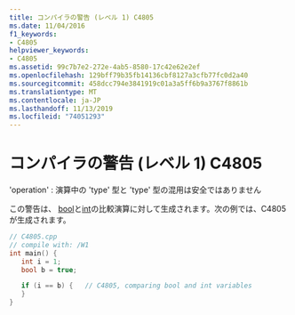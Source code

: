 ```yaml
---
title: コンパイラの警告 (レベル 1) C4805
ms.date: 11/04/2016
f1_keywords:
- C4805
helpviewer_keywords:
- C4805
ms.assetid: 99c7b7e2-272e-4ab5-8580-17c42e62e2ef
ms.openlocfilehash: 129bff79b35fb14136cbf8127a3cfb77fc0d2a40
ms.sourcegitcommit: 458dcc794e3841919c01a3a5ff6b9a3767f8861b
ms.translationtype: MT
ms.contentlocale: ja-JP
ms.lasthandoff: 11/13/2019
ms.locfileid: "74051293"
---
```

# <a name="compiler-warning-level-1-c4805"></a>コンパイラの警告 (レベル 1) C4805

'operation' : 演算中の 'type' 型と 'type' 型の混用は安全ではありません

この警告は、 [bool](../../cpp/bool-cpp.md)と[int](../../c-language/integer-types.md)の比較演算に対して生成されます。次の例では、C4805 が生成されます。

```cpp
// C4805.cpp
// compile with: /W1
int main() {
   int i = 1;
   bool b = true;

   if (i == b) {   // C4805, comparing bool and int variables
   }
}
```